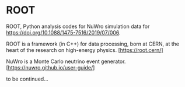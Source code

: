 # ROOT
ROOT, Python analysis codes for NuWro simulation data for https://doi.org/10.1088/1475-7516/2019/07/006.

ROOT is a framework (in C++) for data processing, born at CERN, at the heart of the research on high-energy physics. [https://root.cern/]

NuWro is a Monte Carlo neutrino event generator. [https://nuwro.github.io/user-guide/]

to be continued...
